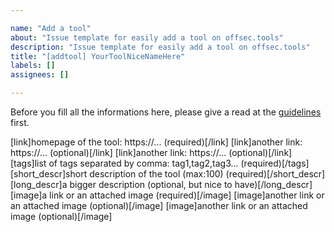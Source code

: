 ```yaml
---

name: "Add a tool"
about: "Issue template for easily add a tool on offsec.tools"
description: "Issue template for easily add a tool on offsec.tools"
title: "[addtool] YourToolNiceNameHere"
labels: []
assignees: []

---
```


Before you fill all the informations here, please give a read at the [guidelines](https://github.com/gwen001/offsectools_www/issues/1) first.

[link]homepage of the tool: https://... (required)[/link]
[link]another link: https://... (optional)[/link]
[link]another link: https://... (optional)[/link]
[tags]list of tags separated by comma: tag1,tag2,tag3... (required)[/tags]
[short_descr]short description of the tool (max:100) (required)[/short_descr]
[long_descr]a bigger description (optional, but nice to have)[/long_descr] 
[image]a link or an attached image (required)[/image]
[image]another link or an attached image (optional)[/image]
[image]another link or an attached image (optional)[/image]

